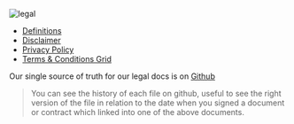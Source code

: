 ![legal](./img/legal_header.jpg)

- [Definitions](definitions.md)
- [Disclaimer](disclaimer.md)
- [Privacy Policy](privacypolicy.md)
- [Terms & Conditions Grid](terms_conditions.md)

Our single source of truth for our legal docs is on [Github](https://github.com/threefoldfoundation/legal/tree/master)

> You can see the history of each file on github, useful to see the right version of the file in relation to the date when you signed a document or contract which linked into one of the above documents.

